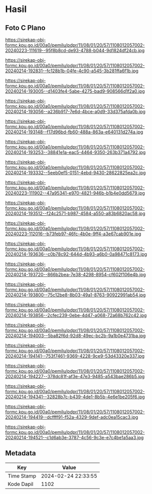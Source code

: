 # Hasil

## Foto C Plano

https://sirekap-obj-formc.kpu.go.id/00a0/pemilu/pdpr/11/08/01/20/57/1108012057002-20240223-111619--95f8b8cd-de93-4788-b044-9d1824df24cb.jpg

https://sirekap-obj-formc.kpu.go.id/00a0/pemilu/pdpr/11/08/01/20/57/1108012057002-20240214-192831--fc128b1b-04fe-4c90-a545-3b281ffa6f1b.jpg

https://sirekap-obj-formc.kpu.go.id/00a0/pemilu/pdpr/11/08/01/20/57/1108012057002-20240214-193005--d1403fe4-5abe-4275-bad9-908566d1f2a0.jpg

https://sirekap-obj-formc.kpu.go.id/00a0/pemilu/pdpr/11/08/01/20/57/1108012057002-20240214-193056--a236b917-7e6d-4bce-a0d9-33d375afda0b.jpg

https://sirekap-obj-formc.kpu.go.id/00a0/pemilu/pdpr/11/08/01/20/57/1108012057002-20240214-193148--f17d96bd-fb60-488a-863a-e640131d274a.jpg

https://sirekap-obj-formc.kpu.go.id/00a0/pemilu/pdpr/11/08/01/20/57/1108012057002-20240214-193253--38841e1a-eac5-4464-9350-263b371a4792.jpg

https://sirekap-obj-formc.kpu.go.id/00a0/pemilu/pdpr/11/08/01/20/57/1108012057002-20240214-193332--5eeb0ef5-0151-4ebd-9430-28622825ea2c.jpg

https://sirekap-obj-formc.kpu.go.id/00a0/pemilu/pdpr/11/08/01/20/57/1108012057002-20240223-111902--47a95341-e970-4821-946b-b1b4e0dd5679.jpg

https://sirekap-obj-formc.kpu.go.id/00a0/pemilu/pdpr/11/08/01/20/57/1108012057002-20240214-193512--f24c2571-b987-4584-a550-a83b6820ac58.jpg

https://sirekap-obj-formc.kpu.go.id/00a0/pemilu/pdpr/11/08/01/20/57/1108012057002-20240223-112016--b73feb97-46fc-4b0e-9ff4-a3e67cab901e.jpg

https://sirekap-obj-formc.kpu.go.id/00a0/pemilu/pdpr/11/08/01/20/57/1108012057002-20240214-193636--c0b78c92-644d-4b93-a6b0-0a98471c8173.jpg

https://sirekap-obj-formc.kpu.go.id/00a0/pemilu/pdpr/11/08/01/20/57/1108012057002-20240214-193720--866b2bea-7e38-4298-8954-cf602f106e4b.jpg

https://sirekap-obj-formc.kpu.go.id/00a0/pemilu/pdpr/11/08/01/20/57/1108012057002-20240214-193800--75c12be8-8b03-49a1-8763-90922991ab54.jpg

https://sirekap-obj-formc.kpu.go.id/00a0/pemilu/pdpr/11/08/01/20/57/1108012057002-20240214-193856--2cfec239-0ebe-4d47-a068-72a68b762c42.jpg

https://sirekap-obj-formc.kpu.go.id/00a0/pemilu/pdpr/11/08/01/20/57/1108012057002-20240214-194003--5ba82f6d-92d8-49ec-bc2b-9a1b0e4731ba.jpg

https://sirekap-obj-formc.kpu.go.id/00a0/pemilu/pdpr/11/08/01/20/57/1108012057002-20240214-194141--753f7461-9369-4228-9ce9-53d43320e337.jpg

https://sirekap-obj-formc.kpu.go.id/00a0/pemilu/pdpr/11/08/01/20/57/1108012057002-20240214-194227--378dc81f-af3e-47e3-9485-a543bae286b5.jpg

https://sirekap-obj-formc.kpu.go.id/00a0/pemilu/pdpr/11/08/01/20/57/1108012057002-20240214-194341--32828b7c-b439-4de1-8b5b-4e6e1be205f6.jpg

https://sirekap-obj-formc.kpu.go.id/00a0/pemilu/pdpr/11/08/01/20/57/1108012057002-20240214-194419--dcffff91-f52a-4329-9def-adc0ea15cac3.jpg

https://sirekap-obj-formc.kpu.go.id/00a0/pemilu/pdpr/11/08/01/20/57/1108012057002-20240214-194521--c1d6ab3e-3787-4c56-9c3e-e7c4be1a5aa3.jpg


## Metadata

| Key        | Value               |
| ---------- | ------------------- |
| Time Stamp | 2024-02-24 22:33:55 |
| Kode Dapil | 1102                |



